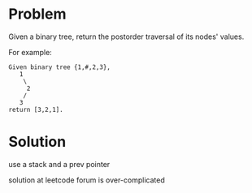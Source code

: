 Problem
===
Given a binary tree, return the postorder traversal of its nodes' values.

For example:

	Given binary tree {1,#,2,3},
	   1
	    \
	     2
	    /
	   3
	return [3,2,1].


Solution
===

use a stack and a prev pointer

solution at leetcode forum is over-complicated